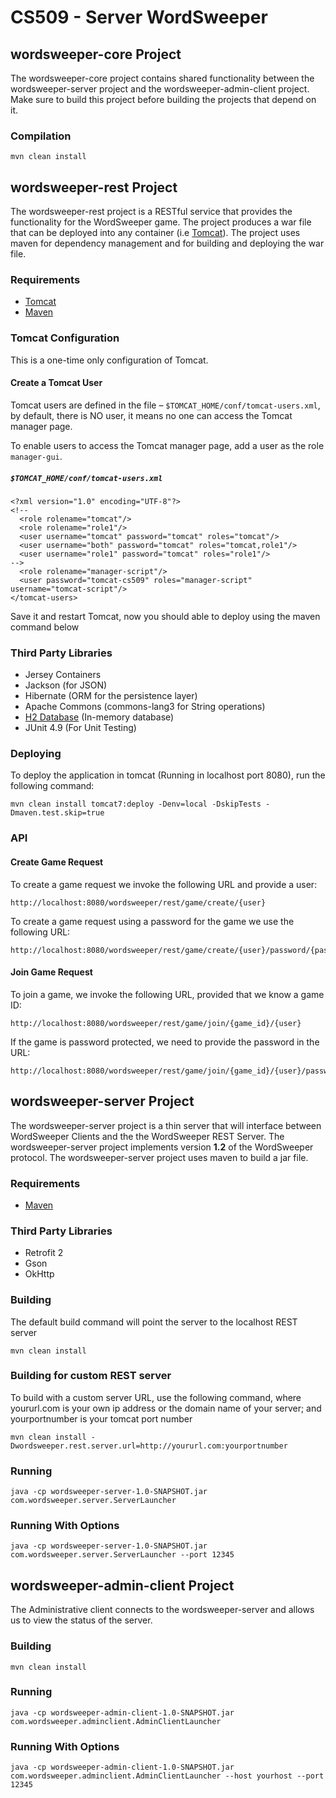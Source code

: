# CS509 - Server WordSweeper

## wordsweeper-core Project

The wordsweeper-core project contains shared functionality between the wordsweeper-server project and the wordsweeper-admin-client project. Make sure to build this project before building the projects that depend on it.

### Compilation

```
mvn clean install
```

## wordsweeper-rest Project

The wordsweeper-rest project is a RESTful service that provides the
functionality for the WordSweeper game. The project produces a war file
that can be deployed into any container (i.e [Tomcat](http://tomcat.apache.org/)).
The project uses maven for dependency management and for building and 
deploying the war file.

### Requirements
- [Tomcat](http://tomcat.apache.org/)
- [Maven](https://maven.apache.org/)

### Tomcat Configuration

This is a one-time only configuration of Tomcat. 

#### Create a Tomcat User

Tomcat users are defined in the file – 
`$TOMCAT_HOME/conf/tomcat-users.xml`, by default, there is NO user,
it means no one can access the Tomcat manager page.

To enable users to access the Tomcat manager page, add a user as the 
role `manager-gui`.

##### `$TOMCAT_HOME/conf/tomcat-users.xml` 

```
<?xml version="1.0" encoding="UTF-8"?>
<!--
  <role rolename="tomcat"/>
  <role rolename="role1"/>
  <user username="tomcat" password="tomcat" roles="tomcat"/>
  <user username="both" password="tomcat" roles="tomcat,role1"/>
  <user username="role1" password="tomcat" roles="role1"/>
-->
  <role rolename="manager-script"/>
  <user password="tomcat-cs509" roles="manager-script" username="tomcat-script"/>
</tomcat-users>
```

Save it and restart Tomcat, now you should able to deploy using the maven command below

### Third Party Libraries
- Jersey Containers
- Jackson (for JSON)
- Hibernate (ORM for the persistence layer)
- Apache Commons (commons-lang3 for String operations)
- [H2 Database](http://www.h2database.com/html/main.html) (In-memory database)
- JUnit 4.9 (For Unit Testing)

### Deploying
To deploy the application in tomcat (Running in localhost port 8080),
run the following command:
```
mvn clean install tomcat7:deploy -Denv=local -DskipTests -Dmaven.test.skip=true
```

### API
#### Create Game Request
To create a game request we invoke the following URL and provide a user:
```
http://localhost:8080/wordsweeper/rest/game/create/{user}
```

To create a game request using a password for the game we use the
following URL:
```
http://localhost:8080/wordsweeper/rest/game/create/{user}/password/{password}
```
#### Join Game Request
To join a game, we invoke the following URL, provided that we know a 
game ID:
```
http://localhost:8080/wordsweeper/rest/game/join/{game_id}/{user}
```

If the game is password protected, we need to provide the password in
the URL:
```
http://localhost:8080/wordsweeper/rest/game/join/{game_id}/{user}/password/{password}
```

## wordsweeper-server Project

The wordsweeper-server project is a thin server that will interface
between WordSweeper Clients and the the WordSweeper REST Server. The
wordsweeper-server project implements version **1.2** of the WordSweeper
protocol. The wordsweeper-server project uses maven to build a jar file.

### Requirements
- [Maven](https://maven.apache.org/)

### Third Party Libraries
- Retrofit 2
- Gson
- OkHttp

### Building
The default build command will point the server to the localhost REST server
```
mvn clean install
```

### Building for custom REST server
To build with a custom server URL, use the following command, where yoururl.com is your own ip address or the domain name of your server; and yourportnumber is your tomcat port number
```
mvn clean install -Dwordsweeper.rest.server.url=http://yoururl.com:yourportnumber
```

### Running
```
java -cp wordsweeper-server-1.0-SNAPSHOT.jar com.wordsweeper.server.ServerLauncher
```

### Running With Options

```
java -cp wordsweeper-server-1.0-SNAPSHOT.jar com.wordsweeper.server.ServerLauncher --port 12345
```

## wordsweeper-admin-client Project

The Administrative client connects to the wordsweeper-server and allows us to view the status of the server.

### Building

```
mvn clean install
```

### Running
```
java -cp wordsweeper-admin-client-1.0-SNAPSHOT.jar com.wordsweeper.adminclient.AdminClientLauncher
```

### Running With Options
```
java -cp wordsweeper-admin-client-1.0-SNAPSHOT.jar com.wordsweeper.adminclient.AdminClientLauncher --host yourhost --port 12345
```